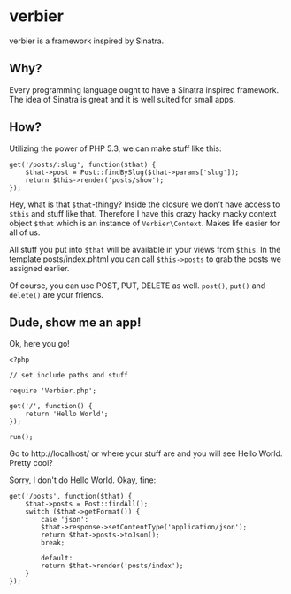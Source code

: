 verbier
=======

verbier is a framework inspired by Sinatra.

## Why?
Every programming language ought to have a Sinatra inspired framework.
The idea of Sinatra is great and it is well suited for small apps.

## How?
Utilizing the power of PHP 5.3, we can make stuff like this:

	get('/posts/:slug', function($that) {
		$that->post = Post::findBySlug($that->params['slug']);
		return $this->render('posts/show');
	});
	
Hey, what is that `$that`-thingy? Inside the closure we don't have access to `$this` and stuff like that. Therefore I have this crazy hacky macky context object `$that` which is an instance of `Verbier\Context`.  Makes life easier for all of us.

All stuff you put into `$that` will be available in your views from `$this`. In the template posts/index.phtml you can call `$this->posts` to grab the posts we assigned earlier.

Of course, you can use POST, PUT, DELETE as well. `post()`, `put()` and `delete()` are your friends.

## Dude, show me an app!
Ok, here you go!

	<?php
	
	// set include paths and stuff
	
	require 'Verbier.php';
	
	get('/', function() {
		return 'Hello World';
	});
	
	run();

Go to http://localhost/ or where your stuff are and you will see Hello World. Pretty cool?

Sorry, I don't do Hello World. Okay, fine:

	get('/posts', function($that) {
		$that->posts = Post::findAll();
		switch ($that->getFormat()) {
			case 'json':
			$that->response->setContentType('application/json');
			return $that->posts->toJson();
			break;
			
			default:
			return $that->render('posts/index');
		}
	});

